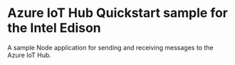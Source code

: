 # Azure IoT Hub Quickstart sample for the Intel Edison
A sample Node application for sending and receiving messages to the Azure IoT Hub. 
